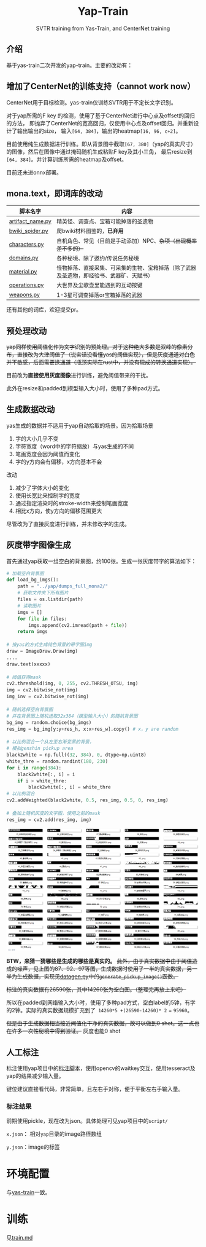 <div align="center">


# Yap-Train
SVTR training from Yas-Train, and CenterNet training
</div>


## 介绍

基于yas-train二次开发的yap-train。主要的改动有：


## 增加了CenterNet的训练支持（cannot work now）


CenterNet用于目标检测。yas-train仅训练SVTR用于不定长文字识别。


对于yap所需的F key 的检测，使用了基于CenterNet进行中心点及offset的回归的方法，
即抛弃了CenterNet的宽高回归，仅使用中心点及offset回归。并重新设计了输出输出的size，
输入`[64, 384]`，输出的heatmap`[16, 96, c+2]`。


目前使用纯生成数据进行训练。即从背景图中截取`[67, 380]`（yap的真实尺寸）的图像，然后在图像中通过掩码随机生成粘贴F key及其小三角，
最后resize到`[64, 384]`。并计算训练所需的heatmap及offset。


目前还未进onnx部署。


## mona.text，即词库的改动

| 脚本名字 | 内容 |
| -------- | -------- |
| [artifact_name.py](./mona/text/artifact_name.py) | 精英怪、调查点、宝箱可能掉落的圣遗物 | 
| [bwiki_spider.py](./mona/text/artifact_name.py) | 爬bwiki材料图鉴的，**已弃用**|
| [characters.py](./mona/text/characters.py) | 自机角色、常见（目前是手动添加）NPC、~~杂项（出现概率差不多的）~~ |
| [domains.py](./mona/text/domains.py) | 各种秘境、除了邀约/传说任务秘境 |
| [material.py](./mona/text/material.py) | 怪物掉落、直接采集、可采集的生物、宝箱掉落（除了武器及圣遗物，即经验书、武器矿、天赋书） |
| [operations.py](./mona/text/operations.py) | 大世界及尘歌壶里能遇到的互动按键 |
| [weapons.py](./mona/text/weapons.py) | 1-3星可调查掉落or宝箱掉落的武器 |


还有其他的词库，欢迎提交pr。

## 预处理改动

~~yap同样使用阈值化作为文字识别的预处理。对于这种绝大多数是双峰的像素分布，直接改为大津阈值了（说实话没看懂yas的阈值实现），但是灰度通道对白色并不敏感，后面需要换通道（瓶颈实际在rust中，并没有现成的转换通道实现）。~~

目前改为**直接使用灰度图像**进行训练，避免阈值带来的干扰。

此外在resize和padded到模型输入大小时，使用了多种pad方式。

## 生成数据改动

yas生成的数据并不适用于yap自动拾取的场景。因为拾取场景

1. 字的大小几乎不变
2. 字符宽度（word中的字符缩放）与yas生成的不同
3. 笔画宽度会因为阈值而变化
4. 字的y方向会有偏移，x方向基本不会

改动
1. 减少了字体大小的变化
2. 使用长宽比来控制字的宽度
3. 通过指定渲染时的stroke-width来控制笔画宽度
4. 相比x方向，使y方向的偏移范围更大

尽管改为了直接灰度进行训练，并未修改字的生成。

## 灰度带字图像生成

首先通过yap获取一组空白的背景图，约100张。生成一张灰度带字的算法如下：

```python 
# 加载空白背景图
def load_bg_imgs():
    path = "../yap/dumps_full_mona2/"
    # 获取文件夹下所有图片
    files = os.listdir(path)
    # 读取图片
    imgs = []
    for file in files:
        imgs.append(cv2.imread(path + file))
    return imgs

# 按yas的方式生成纯色背景的带字图img
draw = ImageDraw.Draw(img)
....
draw.text(xxxxx) 

# 阈值获得mask
cv2.threshold(img, 0, 255, cv2.THRESH_OTSU, img)
img = cv2.bitwise_not(img)
img_inv = cv2.bitwise_not(img)

# 随机选择空白背景图
# 并在背景图上随机选取32x384（模型输入大小）的随机背景图
bg_img = random.choice(bg_imgs)
res_img = bg_img[y:y+res_h, x:x+res_w].copy() # x，y are random

# 以比例混合一个从左至右渐变黑的背景，
# 模拟genshin pickup area
black2white = np.full((32, 384), 0, dtype=np.uint8)
white_thre = random.randint(180, 230)
for i in range(384):
    black2white[:, i] = i
    if i > white_thre:
        black2white[:, i] = white_thre
# 以比例混合
cv2.addWeighted(black2white, 0.5, res_img, 0.5, 0, res_img)

# 叠加上随机灰度的文字图，使用之前的mask
res_img = cv2.add(res_img, img)

```

![gauss](./imgs/1.PNG)

**BTW，来猜一猜哪些是生成的哪些是真实的。**
~~此外，由于真实数据中由于阈值造成的噪声，见上图的87、92、97等图，生成数据时使用了一半的真实数据，另一半为生成数据，实现见[datagen.py](./mona/datagen/datagen.py)中的`generate_pickup_image()`函数。~~ 


~~标注的真实数据有26590张，其中14260张为空白图。（整理完再放上来吧）~~

所以在padded到网络输入大小时，使用了多种pad方式，空白label的5钟，有字的2钟。实际的真实数据规模扩充到了` 14260*5 +(26590-14260)* 2` = `95960`。

~~但是由于生成数据相当接近阈值化干净的真实数据，故可以做到0 shot。这一点也在许多一次性秘境中得到验证。~~ 灰度也能0 shot


## 人工标注

标注使用yap项目中的[标注脚本](https://github.com/Alex-Beng/Yap/blob/master/script/labeling.py)，使用opencv的waitkey交互，使用tesseract及yap的结果减少输入量。

键位建议直接看代码，非常简单，且左右手对称，便于平衡左右手输入量。

### 标注结果

前期使用pickle，现在改为json。具体处理可见yap项目中的`script/`

`x.json`： 相对`yap`目录的image路径数组

`y.json`：image的标签

# 环境配置

与[yas-train](https://github.com/wormtql/yas-train)一致。

# 训练

见[train.md](./train.md)